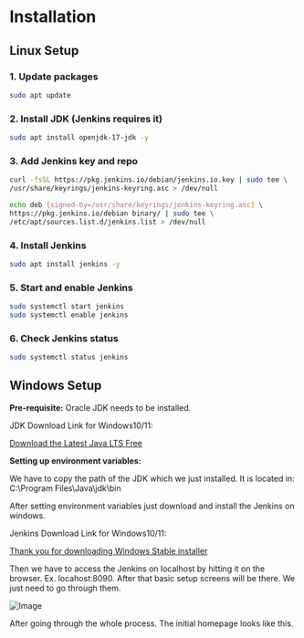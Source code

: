 # Installation

## Linux Setup

### 1. Update packages

```bash
sudo apt update
```

### 2. Install JDK (Jenkins requires it)

```bash
sudo apt install openjdk-17-jdk -y
```

### 3. Add Jenkins key and repo

```bash
curl -fsSL https://pkg.jenkins.io/debian/jenkins.io.key | sudo tee \
/usr/share/keyrings/jenkins-keyring.asc > /dev/null
```

```bash
echo deb [signed-by=/usr/share/keyrings/jenkins-keyring.asc] \
https://pkg.jenkins.io/debian binary/ | sudo tee \
/etc/apt/sources.list.d/jenkins.list > /dev/null
```

### 4. Install Jenkins

```bash
sudo apt install jenkins -y
```

### 5. Start and enable Jenkins

```bash
sudo systemctl start jenkins
sudo systemctl enable jenkins
```

### 6. Check Jenkins status

```bash
sudo systemctl status jenkins
```

## Windows Setup

**Pre-requisite:** Oracle JDK needs to be installed.  

JDK Download Link for Windows10/11:

[Download the Latest Java LTS Free](https://www.oracle.com/java/technologies/downloads/)

**Setting up environment variables:**

We have to copy the path of the JDK which we just installed. It is located in: C:\Program Files\Java\jdk<JDK VERSION WHICH WE INSTALLED>\bin



After setting environment variables just download and install the Jenkins on windows. 

Jenkins Download Link for Windows10/11: 

[Thank you for downloading Windows Stable installer](https://www.jenkins.io/download/thank-you-downloading-windows-installer-stable/)

Then we have to access the Jenkins on localhost by hitting it on the browser. Ex. locahost:8090. After that basic setup screens will be there. We just need to go through them.

![Image](https://github.com/user-attachments/assets/f9476234-57f4-4ca4-a5ad-6c7a20dd81fd)

After going through the whole process. The initial homepage looks like this.
